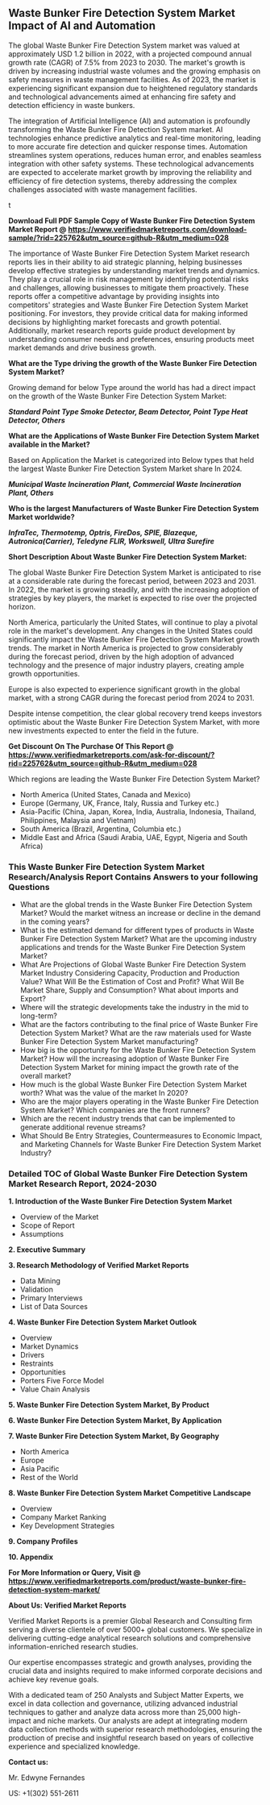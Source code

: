 <h2>Waste Bunker Fire Detection System Market Impact of AI and Automation</h2><p>The global Waste Bunker Fire Detection System market was valued at approximately USD 1.2 billion in 2022, with a projected compound annual growth rate (CAGR) of 7.5% from 2023 to 2030. The market's growth is driven by increasing industrial waste volumes and the growing emphasis on safety measures in waste management facilities. As of 2023, the market is experiencing significant expansion due to heightened regulatory standards and technological advancements aimed at enhancing fire safety and detection efficiency in waste bunkers.</p><p>The integration of Artificial Intelligence (AI) and automation is profoundly transforming the Waste Bunker Fire Detection System market. AI technologies enhance predictive analytics and real-time monitoring, leading to more accurate fire detection and quicker response times. Automation streamlines system operations, reduces human error, and enables seamless integration with other safety systems. These technological advancements are expected to accelerate market growth by improving the reliability and efficiency of fire detection systems, thereby addressing the complex challenges associated with waste management facilities.</p>t</p><p id="" class=""><strong>Download Full PDF Sample Copy of Waste Bunker Fire Detection System Market Report @ <a href="https://www.verifiedmarketreports.com/download-sample/?rid=225762&utm_source=github-R&utm_medium=028" target="_blank">https://www.verifiedmarketreports.com/download-sample/?rid=225762&utm_source=github-R&utm_medium=028</a></strong></p><p>The importance of&nbsp;Waste Bunker Fire Detection System Market research reports lies in their ability to aid strategic planning, helping businesses develop effective strategies by understanding market trends and dynamics. They play a crucial role in risk management by identifying potential risks and challenges, allowing businesses to mitigate them proactively. These reports offer a competitive advantage by providing insights into competitors' strategies and Waste Bunker Fire Detection System Market positioning. For investors, they provide critical data for making informed decisions by highlighting market forecasts and growth potential. Additionally, market research reports guide product development by understanding consumer needs and preferences, ensuring products meet market demands and drive business growth.</p><p><strong>What are the&nbsp;Type driving the growth of the Waste Bunker Fire Detection System Market?</strong></p><p id="" class="">Growing demand for below Type around the world has had a direct impact on the growth of the Waste Bunker Fire Detection System Market:</p><em><strong>Standard Point Type Smoke Detector, Beam Detector, Point Type Heat Detector, Others</strong></em></p><strong>What are the&nbsp;Applications&nbsp;of Waste Bunker Fire Detection System Market available in the Market?</strong></p><p id="" class="">Based on Application the Market is categorized into Below types that held the largest Waste Bunker Fire Detection System Market share In 2024.</p><em><strong>Municipal Waste Incineration Plant, Commercial Waste Incineration Plant, Others</strong></em></p><strong>Who is the largest Manufacturers of Waste Bunker Fire Detection System Market worldwide?</strong></p><p><em><strong>InfraTec, Thermotemp, Optris, FireDos, SPIE, Blazeque, Autronica(Carrier), Teledyne FLIR, Workswell, Ultra Surefire</strong></em></p><p id="" class=""><strong>Short Description About Waste Bunker Fire Detection System Market:</strong></p><p>The global Waste Bunker Fire Detection System Market is anticipated to rise at a considerable rate during the forecast period, between 2023 and 2031. In 2022, the market is growing steadily, and with the increasing adoption of strategies by key players, the market is expected to rise over the projected horizon.</p><p>North America, particularly the United States, will continue to play a pivotal role in the market's development. Any changes in the United States could significantly impact the Waste Bunker Fire Detection System Market growth trends. The market in North America is projected to grow considerably during the forecast period, driven by the high adoption of advanced technology and the presence of major industry players, creating ample growth opportunities.</p><p>Europe is also expected to experience significant growth in the global market, with a strong CAGR during the forecast period from 2024 to 2031.</p><p>Despite intense competition, the clear global recovery trend keeps investors optimistic about the Waste Bunker Fire Detection System Market, with more new investments expected to enter the field in the future.</p><p id="" class=""><strong>Get Discount On The Purchase Of This Report @ <a href="https://www.verifiedmarketreports.com/ask-for-discount/?rid=225762&utm_source=github-R&utm_medium=028" target="_blank">https://www.verifiedmarketreports.com/ask-for-discount/?rid=225762&utm_source=github-R&utm_medium=028</a></strong></p>Which regions are leading the Waste Bunker Fire Detection System Market?</p><ul><li>North America (United States, Canada and Mexico)</li><li>Europe (Germany, UK, France, Italy, Russia and Turkey etc.)</li><li>Asia-Pacific (China, Japan, Korea, India, Australia, Indonesia, Thailand, Philippines, Malaysia and Vietnam)</li><li>South America (Brazil, Argentina, Columbia etc.)</li><li>Middle East and Africa (Saudi Arabia, UAE, Egypt, Nigeria and South Africa)</li></ul><h3 id="" class="">This Waste Bunker Fire Detection System Market Research/Analysis Report Contains Answers to your following Questions</h3><ul><li>What are the global trends in the Waste Bunker Fire Detection System Market? Would the market witness an increase or decline in the demand in the coming years?</li><li>What is the estimated demand for different types of products in Waste Bunker Fire Detection System Market? What are the upcoming industry applications and trends for the Waste Bunker Fire Detection System Market?</li><li>What Are Projections of Global Waste Bunker Fire Detection System Market Industry Considering Capacity, Production and Production Value? What Will Be the Estimation of Cost and Profit? What Will Be Market Share, Supply and Consumption? What about imports and Export?</li><li>Where will the strategic developments take the industry in the mid to long-term?</li><li>What are the factors contributing to the final price of Waste Bunker Fire Detection System Market? What are the raw materials used for Waste Bunker Fire Detection System Market manufacturing?</li><li>How big is the opportunity for the Waste Bunker Fire Detection System Market? How will the increasing adoption of Waste Bunker Fire Detection System Market for mining impact the growth rate of the overall market?</li><li>How much is the global Waste Bunker Fire Detection System Market worth? What was the value of the market In 2020?</li><li>Who are the major players operating in the Waste Bunker Fire Detection System Market? Which companies are the front runners?</li><li>Which are the recent industry trends that can be implemented to generate additional revenue streams?</li><li>What Should Be Entry Strategies, Countermeasures to Economic Impact, and Marketing Channels for Waste Bunker Fire Detection System Market Industry?</li></ul><h3 id="" class="">Detailed TOC of Global Waste Bunker Fire Detection System Market Research Report, 2024-2030</h3><p id="" class=""><strong>1. Introduction of the Waste Bunker Fire Detection System Market</strong></p><ul><li>Overview of the Market</li><li>Scope of Report</li><li>Assumptions</li></ul><p id="" class=""><strong>2. Executive Summary</strong></p><p id="" class=""><strong>3. Research Methodology of Verified Market Reports</strong></p><ul><li>Data Mining</li><li>Validation</li><li>Primary Interviews</li><li>List of Data Sources</li></ul><p id="" class=""><strong>4. Waste Bunker Fire Detection System Market Outlook</strong></p><ul><li>Overview</li><li>Market Dynamics</li><li>Drivers</li><li>Restraints</li><li>Opportunities</li><li>Porters Five Force Model</li><li>Value Chain Analysis</li></ul><p id="" class=""><strong>5. Waste Bunker Fire Detection System Market, By Product</strong></p><p id="" class=""><strong>6. Waste Bunker Fire Detection System Market, By Application</strong></p><p id="" class=""><strong>7. Waste Bunker Fire Detection System Market, By Geography</strong></p><ul><li>North America</li><li>Europe</li><li>Asia Pacific</li><li>Rest of the World</li></ul><p id="" class=""><strong>8. Waste Bunker Fire Detection System Market Competitive Landscape</strong></p><ul><li>Overview</li><li>Company Market Ranking</li><li>Key Development Strategies</li></ul><p id="" class=""><strong>9. Company Profiles</strong></p><p id="" class=""><strong>10. Appendix</strong></p><p id="" class=""><strong>For More Information or Query, Visit @ <a href="https://www.verifiedmarketreports.com/product/waste-bunker-fire-detection-system-market/" target="_blank">https://www.verifiedmarketreports.com/product/waste-bunker-fire-detection-system-market/</a></strong></p><p id="" class=""><strong>About Us: Verified Market Reports</strong></p><p id="" class="">Verified Market Reports is a premier Global Research and Consulting firm serving a diverse clientele of over 5000+ global customers. We specialize in delivering cutting-edge analytical research solutions and comprehensive information-enriched research studies.</p><p id="" class="">Our expertise encompasses strategic and growth analyses, providing the crucial data and insights required to make informed corporate decisions and achieve key revenue goals.</p><p id="" class="">With a dedicated team of 250 Analysts and Subject Matter Experts, we excel in data collection and governance, utilizing advanced industrial techniques to gather and analyze data across more than 25,000 high-impact and niche markets. Our analysts are adept at integrating modern data collection methods with superior research methodologies, ensuring the production of precise and insightful research based on years of collective experience and specialized knowledge.</p><p id="" class=""><strong>Contact us:</strong></p><p id="" class="">Mr. Edwyne Fernandes</p><p id="" class="">US: +1(302) 551-2611</p>